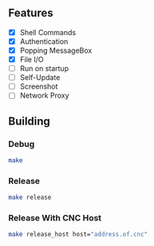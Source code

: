 ## Features

- [x] Shell Commands
- [x] Authentication
- [x] Popping MessageBox
- [x] File I/O
- [ ] Run on startup
- [ ] Self-Update
- [ ] Screenshot
- [ ] Network Proxy

## Building

### Debug

```sh
make
```

### Release

```sh
make release
```

### Release With CNC Host

```sh
make release_host host="address.of.cnc"
```
